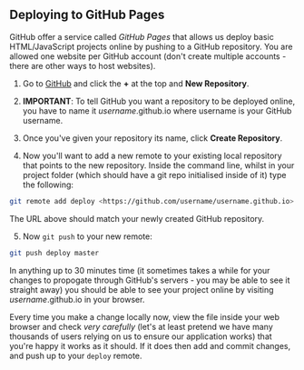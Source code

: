 ## Deploying to GitHub Pages

GitHub offer a service called *GitHub Pages* that allows us deploy basic HTML/JavaScript projects online by pushing to a GitHub repository. You are allowed one website per GitHub account (don't create multiple accounts - there are other ways to host websites).

1. Go to [GitHub](https://github.com/) and click the **+** at the top and **New Repository**. 

2. **IMPORTANT**: To tell GitHub you want a repository to be deployed online, you have to name it *username*.github.io where username is your GitHub username.

3. Once you've given your repository its name, click **Create Repository**.

4. Now you'll want to add a new remote to your existing local repository that points to the new repository. Inside the command line, whilst in your project folder (which should have a git repo initialised inside of it) type the following:

```bash
git remote add deploy <https://github.com/username/username.github.io>
```

The URL above should match your newly created GitHub repository.

5. Now `git push` to your new remote:

```bash
git push deploy master
```

In anything up to 30 minutes time (it sometimes takes a while for your changes to propogate through GitHub's servers - you may be able to see it straight away) you should be able to see your project online by visiting *username*.github.io in your browser. 

Every time you make a change locally now, view the file inside your web browser and check *very carefully* (let's at least pretend we have many thousands of users relying on us to ensure our application works) that you're happy it works as it should. If it does then add and commit changes, and push up to your `deploy` remote.
